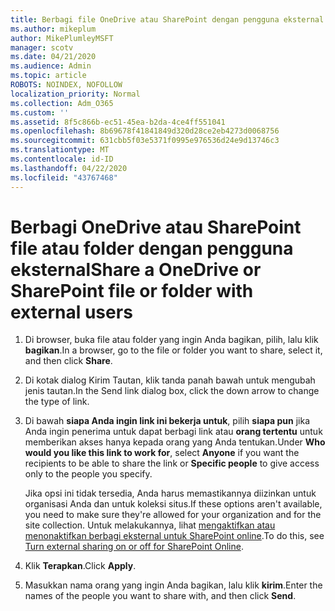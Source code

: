```yaml
---
title: Berbagi file OneDrive atau SharePoint dengan pengguna eksternal
ms.author: mikeplum
author: MikePlumleyMSFT
manager: scotv
ms.date: 04/21/2020
ms.audience: Admin
ms.topic: article
ROBOTS: NOINDEX, NOFOLLOW
localization_priority: Normal
ms.collection: Adm_O365
ms.custom: ''
ms.assetid: 8f5c866b-ec51-45ea-b2da-4ce4ff551041
ms.openlocfilehash: 8b69678f41841849d320d28ce2eb4273d0068756
ms.sourcegitcommit: 631cbb5f03e5371f0995e976536d24e9d13746c3
ms.translationtype: MT
ms.contentlocale: id-ID
ms.lasthandoff: 04/22/2020
ms.locfileid: "43767468"
---
```

# <a name="share-a-onedrive-or-sharepoint-file-or-folder-with-external-users"></a><span data-ttu-id="7e705-102">Berbagi OneDrive atau SharePoint file atau folder dengan pengguna eksternal</span><span class="sxs-lookup"><span data-stu-id="7e705-102">Share a OneDrive or SharePoint file or folder with external users</span></span>

1. <span data-ttu-id="7e705-103">Di browser, buka file atau folder yang ingin Anda bagikan, pilih, lalu klik **bagikan**.</span><span class="sxs-lookup"><span data-stu-id="7e705-103">In a browser, go to the file or folder you want to share, select it, and then click **Share**.</span></span>
    
2. <span data-ttu-id="7e705-104">Di kotak dialog Kirim Tautan, klik tanda panah bawah untuk mengubah jenis tautan.</span><span class="sxs-lookup"><span data-stu-id="7e705-104">In the Send link dialog box, click the down arrow to change the type of link.</span></span>
    
3. <span data-ttu-id="7e705-105">Di bawah **siapa Anda ingin link ini bekerja untuk**, pilih **siapa pun** jika Anda ingin penerima untuk dapat berbagi link atau **orang tertentu** untuk memberikan akses hanya kepada orang yang Anda tentukan.</span><span class="sxs-lookup"><span data-stu-id="7e705-105">Under **Who would you like this link to work for**, select **Anyone** if you want the recipients to be able to share the link or **Specific people** to give access only to the people you specify.</span></span> 
    
    <span data-ttu-id="7e705-106">Jika opsi ini tidak tersedia, Anda harus memastikannya diizinkan untuk organisasi Anda dan untuk koleksi situs.</span><span class="sxs-lookup"><span data-stu-id="7e705-106">If these options aren't available, you need to make sure they're allowed for your organization and for the site collection.</span></span> <span data-ttu-id="7e705-107">Untuk melakukannya, lihat [mengaktifkan atau menonaktifkan berbagi eksternal untuk SharePoint online](https://go.microsoft.com/fwlink/?linkid=866426).</span><span class="sxs-lookup"><span data-stu-id="7e705-107">To do this, see [Turn external sharing on or off for SharePoint Online](https://go.microsoft.com/fwlink/?linkid=866426).</span></span>
    
4. <span data-ttu-id="7e705-108">Klik **Terapkan**.</span><span class="sxs-lookup"><span data-stu-id="7e705-108">Click **Apply**.</span></span>
    
5. <span data-ttu-id="7e705-109">Masukkan nama orang yang ingin Anda bagikan, lalu klik **kirim**.</span><span class="sxs-lookup"><span data-stu-id="7e705-109">Enter the names of the people you want to share with, and then click **Send**.</span></span>
    


